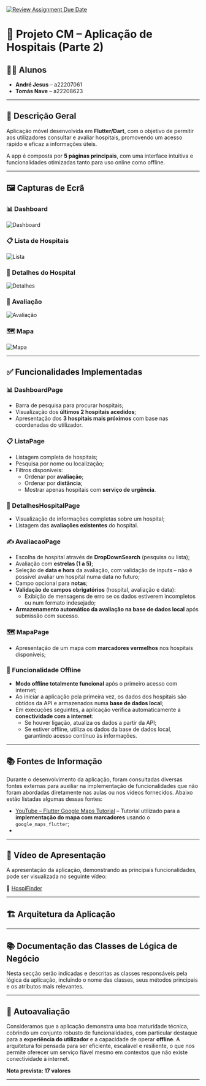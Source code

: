 [![Review Assignment Due Date](https://classroom.github.com/assets/deadline-readme-button-22041afd0340ce965d47ae6ef1cefeee28c7c493a6346c4f15d667ab976d596c.svg)](https://classroom.github.com/a/0pdlt3gZ)

# 📱 Projeto CM – Aplicação de Hospitais (Parte 2)

## 👨‍💻 Alunos

- **André Jesus** – a22207061
- **Tomás Nave** – a22208623

---

## 📝 Descrição Geral

Aplicação móvel desenvolvida em **Flutter/Dart**, com o objetivo de permitir aos utilizadores consultar e avaliar hospitais, promovendo um acesso rápido e eficaz a informações úteis.

A app é composta por **5 páginas principais**, com uma interface intuitiva e funcionalidades otimizadas tanto para uso online como offline.

---

## 🖼️ Capturas de Ecrã

### 📊 Dashboard

![Dashboard](assets/screens/dashBoardPage.png)

### 📋 Lista de Hospitais

![Lista](assets/screens/listaPage.png)

### 🏥 Detalhes do Hospital

![Detalhes](assets/screens/detalhes_hospital_page.png)

### 🌟 Avaliação

![Avaliação](assets/screens/avaliacaoPage.png)

### 🗺️ Mapa

![Mapa](assets/screens/mapa.png)

---

## ✅ Funcionalidades Implementadas

### 📊 DashboardPage
- Barra de pesquisa para procurar hospitais;
- Visualização dos **últimos 2 hospitais acedidos**;
- Apresentação dos **3 hospitais mais próximos** com base nas coordenadas do utilizador.

### 📋 ListaPage
- Listagem completa de hospitais;
- Pesquisa por nome ou localização;
- Filtros disponíveis:
    - Ordenar por **avaliação**;
    - Ordenar por **distância**;
    - Mostrar apenas hospitais com **serviço de urgência**.

### 🏥 DetalhesHospitalPage
- Visualização de informações completas sobre um hospital;
- Listagem das **avaliações existentes** do hospital.

### ✍️ AvaliacaoPage
- Escolha de hospital através de **DropDownSearch** (pesquisa ou lista);
- Avaliação com **estrelas (1 a 5)**;
- Seleção de **data e hora** da avaliação, com validação de inputs – não é possível avaliar um hospital numa data no futuro;
- Campo opcional para **notas**;
- **Validação de campos obrigatórios** (hospital, avaliação e data):
    - Exibição de mensagens de erro se os dados estiverem incompletos ou num formato indesejado;
- **Armazenamento automático da avaliação na base de dados local** após submissão com sucesso.

### 🗺️ MapaPage
- Apresentação de um mapa com **marcadores vermelhos** nos hospitais disponíveis;

### 📡 Funcionalidade Offline
- **Modo offline totalmente funcional** após o primeiro acesso com internet;
- Ao iniciar a aplicação pela primeira vez, os dados dos hospitais são obtidos da API e armazenados numa **base de dados local**;
- Em execuções seguintes, a aplicação verifica automaticamente a **conectividade com a internet**:
    - Se houver ligação, atualiza os dados a partir da API;
    - Se estiver offline, utiliza os dados da base de dados local, garantindo acesso contínuo às informações.

---

## 📚 Fontes de Informação

Durante o desenvolvimento da aplicação, foram consultadas diversas fontes externas para auxiliar na implementação de funcionalidades que não foram abordadas diretamente nas aulas ou nos vídeos fornecidos. Abaixo estão listadas algumas dessas fontes:

- [YouTube – Flutter Google Maps Tutorial](https://youtu.be/M7cOmiSly3Q?si=50yc7vlakMaxRz3Z) – Tutorial utilizado para a **implementação do mapa com marcadores** usando o `google_maps_flutter`;
- 

---

## 🎥 Vídeo de Apresentação

A apresentação da aplicação, demonstrando as principais funcionalidades, pode ser visualizada no seguinte vídeo:

🔗 [HospiFinder](AQUI_COLOCAR_O_LINK)

---

## 🏗️ Arquitetura da Aplicação

<!-- Descrição da arquitetura da aplicação, estrutura de pastas, padrão utilizado, etc. -->

---

## 📚 Documentação das Classes de Lógica de Negócio

Nesta secção serão indicadas e descritas as classes responsáveis pela lógica da aplicação, incluindo o nome das classes, seus métodos principais e os atributos mais relevantes.

<!-- Exemplo:
### NomeDaClasse
- **Atributos:**
  - atributo1: tipo
  - atributo2: tipo
- **Métodos:**
  - metodo1(parâmetros): descrição do que faz
  - metodo2(parâmetros): descrição do que faz
-->

---

## 🧠 Autoavaliação

Consideramos que a aplicação demonstra uma boa maturidade técnica, cobrindo um conjunto robusto de funcionalidades, com particular destaque para a **experiência do utilizador** e a capacidade de operar **offline**. A arquitetura foi pensada para ser eficiente, escalável e resiliente, o que nos permite oferecer um serviço fiável mesmo em contextos que não existe conectividade à internet.

**Nota prevista: 17 valores**

---
